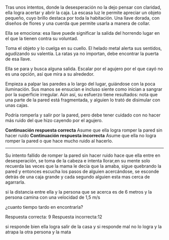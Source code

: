 
Tras unos intentos, donde la desesperación no la dejo pensar con claridad, ella logra acertar y abrir la caja. La escasa luz le permite apreciar un objeto pequeño, cuyo brillo destaca por toda la habitación. Una llave dorada, con diseños de flores y una cuerda que permite usarla a manera de collar. 

Ella se emociona: esa llave puede significar la salida del horrendo lugar en el que la tienen contra su voluntad. 

Toma el objeto y lo cuelga en su cuello. El helado metal alerta sus sentidos, agudizando su valentía. La ratas ya no importan, debe encontrar la puerta de esa llave. 

Ella se para y busca alguna salida. Escalar por el agujero por el que cayó no es una opción, así que mira a su alrededor. 

Empieza a palpar las paredes  a lo largo del lugar, guiándose con la poca iluminación. Sus manos se ensucian e incluso siente como inician a sangrar por la superficie irregular. Aún así, su esfuerzo tiene resultados: nota que una parte de la pared está fragmentada, y alguien lo trató de disimular con unas cajas. 

Podría romperla y salir por la pared, pero debe tener cuidado con no hacer más ruido del que hizo cayendo por el agujero.

**Continuación respuesta correcta** Asume que ella logra romper la pared sin hacer ruido
**Continuación respuesta incorrecta** Asume que ella no logra romper la pared o que hace mucho ruido al hacerlo. 



*****************************************************************************************************************************
 
Su intento fallido de romper la pared sin hacer ruido hace que ella entre en desesperación, se toma de la cabeza e intenta llorar,en su mente solo recuerda las veces que la mama le decía que la amaba, sigue quebrando la pared y entonces escucha los pasos de alguien acercándose, se esconde detrás de una caja grande y cada segundo alguien esta mas cerca de agarrarla.

si la distancia entre ella y la persona que se acerca es de 6 metros y la persona camina con una velocidad de 1,5 m/s    

¿cuanto tiempo tardo en encontrarla?

Respuesta correcta: 9
Respuesta incorrecta:12

si responde bien ella logra salir de la casa y si responde mal no lo logra y la atrapa la otra persona y la mata 
